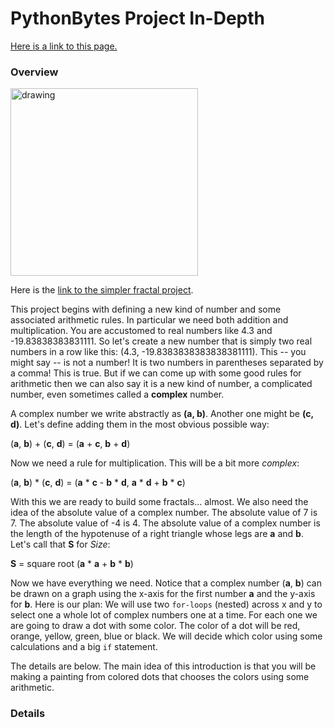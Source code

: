 # PythonBytes Project In-Depth


[Here is a link to this page.](https://github.com/robfatland/pythonbytes/tree/master/projects/fractals-II#pythonbytes-project-in-depth)


### Overview


<img src="https://github.com/robfatland/pythonbytes/blob/master/projects/fractals-II/juliaset.png" alt="drawing" width="300"/>

Here is the 
[link to the simpler fractal project](https://github.com/robfatland/pythonbytes/tree/master/projects/fractals-I#pythonbytes-project-in-depth). 


This project begins with defining a new kind of number and some associated arithmetic rules. In particular we need both 
addition and multiplication. You are accustomed to real numbers like 4.3 and -19.83838383831111. So let's create a new
number that is simply two real numbers in a row like this: (4.3, -19.8383838383838381111). This -- you might say -- is not 
a number! It is two numbers in parentheses separated by a comma! This is true. But if we can come up with some good rules
for arithmetic then we can also say it is a new kind of number, a complicated number, even sometimes called a **complex** 
number. 

A complex number we write abstractly as **(a, b)**. Another one might be **(c, d)**. Let's define adding them in the 
most obvious possible way: 


(**a**, **b**) + (**c**, **d**) = (**a** + **c**, **b** + **d**)


Now we need a rule for multiplication. This will be a bit more *complex*:


(**a**, **b**) * (**c**, **d**) = (**a** * **c** - **b** * **d**, **a** * **d** + **b** * **c**)


With this we are ready to build some fractals... almost. We also need the idea of the absolute value of a complex
number. The absolute value of 7 is 7. The absolute value of -4  is 4. The absolute value of a complex number is the
length of the hypotenuse of a right triangle whose legs are **a** and **b**. Let's call that **S** for *Size*:


**S** = square root (**a** * **a** + **b** * **b**)


Now we have everything we need. Notice that a complex number (**a**, **b**) can be drawn on a graph using the x-axis for 
the first number **a** and the y-axis for **b**. Here is our plan: We will use two ```for-loops``` (nested) across x and y to
select one a whole lot of complex numbers one at a time. For each one we are going to draw a dot with some color. The color
of a dot will be red, orange, yellow, green, blue or black. We will decide which color using some calculations and a big ```if```
statement. 

The details are below. The main idea of this introduction is that you will be making a painting from colored dots that
chooses the colors using some arithmetic. 


### Details




